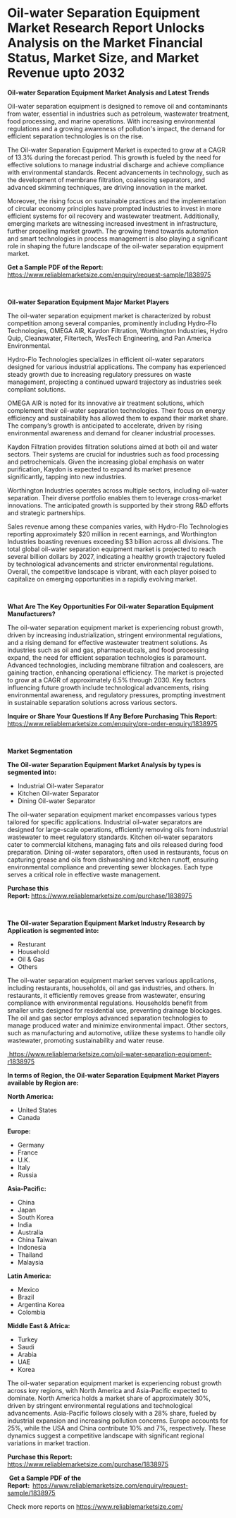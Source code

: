 <p><h1>Oil-water Separation Equipment Market Research Report Unlocks Analysis on the Market Financial Status, Market Size, and Market Revenue upto 2032</h1></p><p><strong>Oil-water Separation Equipment Market Analysis and Latest Trends</strong></p>
<p><p>Oil-water separation equipment is designed to remove oil and contaminants from water, essential in industries such as petroleum, wastewater treatment, food processing, and marine operations. With increasing environmental regulations and a growing awareness of pollution's impact, the demand for efficient separation technologies is on the rise. </p><p>The Oil-water Separation Equipment Market is expected to grow at a CAGR of 13.3% during the forecast period. This growth is fueled by the need for effective solutions to manage industrial discharge and achieve compliance with environmental standards. Recent advancements in technology, such as the development of membrane filtration, coalescing separators, and advanced skimming techniques, are driving innovation in the market. </p><p>Moreover, the rising focus on sustainable practices and the implementation of circular economy principles have prompted industries to invest in more efficient systems for oil recovery and wastewater treatment. Additionally, emerging markets are witnessing increased investment in infrastructure, further propelling market growth. The growing trend towards automation and smart technologies in process management is also playing a significant role in shaping the future landscape of the oil-water separation equipment market.</p></p>
<p><strong>Get a Sample PDF of the Report:&nbsp;</strong> <a href="https://www.reliablemarketsize.com/enquiry/request-sample/1838975?utm_campaign=3537&utm_medium=2&utm_source=Github&utm_content=ia&utm_term=12042025&utm_id=oil-water-separation-equipment">https://www.reliablemarketsize.com/enquiry/request-sample/1838975</a></p>
<p>&nbsp;</p>
<p><strong>Oil-water Separation Equipment Major Market Players</strong></p>
<p><p>The oil-water separation equipment market is characterized by robust competition among several companies, prominently including Hydro-Flo Technologies, OMEGA AIR, Kaydon Filtration, Worthington Industries, Hydro Quip, Cleanawater, Filtertech, WesTech Engineering, and Pan America Environmental.</p><p>Hydro-Flo Technologies specializes in efficient oil-water separators designed for various industrial applications. The company has experienced steady growth due to increasing regulatory pressures on waste management, projecting a continued upward trajectory as industries seek compliant solutions. </p><p>OMEGA AIR is noted for its innovative air treatment solutions, which complement their oil-water separation technologies. Their focus on energy efficiency and sustainability has allowed them to expand their market share. The company’s growth is anticipated to accelerate, driven by rising environmental awareness and demand for cleaner industrial processes.</p><p>Kaydon Filtration provides filtration solutions aimed at both oil and water sectors. Their systems are crucial for industries such as food processing and petrochemicals. Given the increasing global emphasis on water purification, Kaydon is expected to expand its market presence significantly, tapping into new industries.</p><p>Worthington Industries operates across multiple sectors, including oil-water separation. Their diverse portfolio enables them to leverage cross-market innovations. The anticipated growth is supported by their strong R&D efforts and strategic partnerships.</p><p>Sales revenue among these companies varies, with Hydro-Flo Technologies reporting approximately $20 million in recent earnings, and Worthington Industries boasting revenues exceeding $3 billion across all divisions. The total global oil-water separation equipment market is projected to reach several billion dollars by 2027, indicating a healthy growth trajectory fueled by technological advancements and stricter environmental regulations. Overall, the competitive landscape is vibrant, with each player poised to capitalize on emerging opportunities in a rapidly evolving market.</p></p>
<p>&nbsp;</p>
<p><strong>What Are The Key Opportunities For Oil-water Separation Equipment Manufacturers?</strong></p>
<p><p>The oil-water separation equipment market is experiencing robust growth, driven by increasing industrialization, stringent environmental regulations, and a rising demand for effective wastewater treatment solutions. As industries such as oil and gas, pharmaceuticals, and food processing expand, the need for efficient separation technologies is paramount. Advanced technologies, including membrane filtration and coalescers, are gaining traction, enhancing operational efficiency. The market is projected to grow at a CAGR of approximately 6.5% through 2030. Key factors influencing future growth include technological advancements, rising environmental awareness, and regulatory pressures, prompting investment in sustainable separation solutions across various sectors.</p></p>
<p><strong>Inquire or Share Your Questions If Any Before Purchasing This Report:</strong> <a href="https://www.reliablemarketsize.com/enquiry/pre-order-enquiry/1838975?utm_campaign=3537&utm_medium=2&utm_source=Github&utm_content=ia&utm_term=12042025&utm_id=oil-water-separation-equipment">https://www.reliablemarketsize.com/enquiry/pre-order-enquiry/1838975</a></p>
<p>&nbsp;</p>
<p><strong>Market Segmentation</strong></p>
<p><strong>The Oil-water Separation Equipment Market Analysis by types is segmented into:</strong></p>
<p><ul><li>Industrial Oil-water Separator</li><li>Kitchen Oil-water Separator</li><li>Dining Oil-water Separator</li></ul></p>
<p><p>The oil-water separation equipment market encompasses various types tailored for specific applications. Industrial oil-water separators are designed for large-scale operations, efficiently removing oils from industrial wastewater to meet regulatory standards. Kitchen oil-water separators cater to commercial kitchens, managing fats and oils released during food preparation. Dining oil-water separators, often used in restaurants, focus on capturing grease and oils from dishwashing and kitchen runoff, ensuring environmental compliance and preventing sewer blockages. Each type serves a critical role in effective waste management.</p></p>
<p><strong>Purchase this Report:&nbsp;</strong><a href="https://www.reliablemarketsize.com/purchase/1838975?utm_campaign=3537&utm_medium=2&utm_source=Github&utm_content=ia&utm_term=12042025&utm_id=oil-water-separation-equipment">https://www.reliablemarketsize.com/purchase/1838975</a></p>
<p>&nbsp;</p>
<p><strong>The Oil-water Separation Equipment Market Industry Research by Application is segmented into:</strong></p>
<p><ul><li>Resturant</li><li>Household</li><li>Oil & Gas</li><li>Others</li></ul></p>
<p><p>The oil-water separation equipment market serves various applications, including restaurants, households, oil and gas industries, and others. In restaurants, it efficiently removes grease from wastewater, ensuring compliance with environmental regulations. Households benefit from smaller units designed for residential use, preventing drainage blockages. The oil and gas sector employs advanced separation technologies to manage produced water and minimize environmental impact. Other sectors, such as manufacturing and automotive, utilize these systems to handle oily wastewater, promoting sustainability and water reuse.</p></p>
<p><a href="https://www.reliablemarketsize.com/oil-water-separation-equipment-r1838975?utm_campaign=3537&utm_medium=2&utm_source=Github&utm_content=ia&utm_term=12042025&utm_id=oil-water-separation-equipment">&nbsp;https://www.reliablemarketsize.com/oil-water-separation-equipment-r1838975</a></p>
<p><strong>In terms of Region, the Oil-water Separation Equipment Market Players available by Region are:</strong></p>
<p>
    <p> <strong> North America: </strong>
        <ul>
            <li>United States</li>
            <li>Canada</li>
        </ul>
        </p> 
    <p> <strong> Europe: </strong>
        <ul>
            <li>Germany</li>
            <li>France</li>
            <li>U.K.</li>
            <li>Italy</li>
            <li>Russia</li>
        </ul>
        </p> 
    <p> <strong> Asia-Pacific: </strong>
        <ul>
            <li>China</li>
            <li>Japan</li>
            <li>South Korea</li>
            <li>India</li>
            <li>Australia</li>
            <li>China Taiwan</li>
            <li>Indonesia</li>
            <li>Thailand</li>
            <li>Malaysia</li>
        </ul>
        </p> 
    <p> <strong> Latin America: </strong>
        <ul>
            <li>Mexico</li>
            <li>Brazil</li>
            <li>Argentina Korea</li>
            <li>Colombia</li>
        </ul>
        </p> 
    <p> <strong> Middle East & Africa: </strong>
        <ul>
            <li>Turkey</li>
            <li>Saudi</li>
            <li>Arabia</li>
            <li>UAE</li>
            <li>Korea</li>
        </ul>
    </p>
    </p>
<p><p>The oil-water separation equipment market is experiencing robust growth across key regions, with North America and Asia-Pacific expected to dominate. North America holds a market share of approximately 30%, driven by stringent environmental regulations and technological advancements. Asia-Pacific follows closely with a 28% share, fueled by industrial expansion and increasing pollution concerns. Europe accounts for 25%, while the USA and China contribute 10% and 7%, respectively. These dynamics suggest a competitive landscape with significant regional variations in market traction.</p></p>
<p><strong>Purchase this Report: </strong><a href="https://www.reliablemarketsize.com/purchase/1838975?utm_campaign=3537&utm_medium=2&utm_source=Github&utm_content=ia&utm_term=12042025&utm_id=oil-water-separation-equipment">https://www.reliablemarketsize.com/purchase/1838975</a></p>
<p>&nbsp;<strong>Get a Sample PDF of the Report:&nbsp;&nbsp;</strong><a href="https://www.reliablemarketsize.com/enquiry/request-sample/1838975?utm_campaign=3537&utm_medium=2&utm_source=Github&utm_content=ia&utm_term=12042025&utm_id=oil-water-separation-equipment">https://www.reliablemarketsize.com/enquiry/request-sample/1838975</a></p>
<p><strong></strong></p>
<p>Check more reports on <a href="https://www.reliablemarketsize.com/?utm_campaign=3537&utm_medium=2&utm_source=Github&utm_content=ia&utm_term=12042025&utm_id=oil-water-separation-equipment">https://www.reliablemarketsize.com/</a></p>